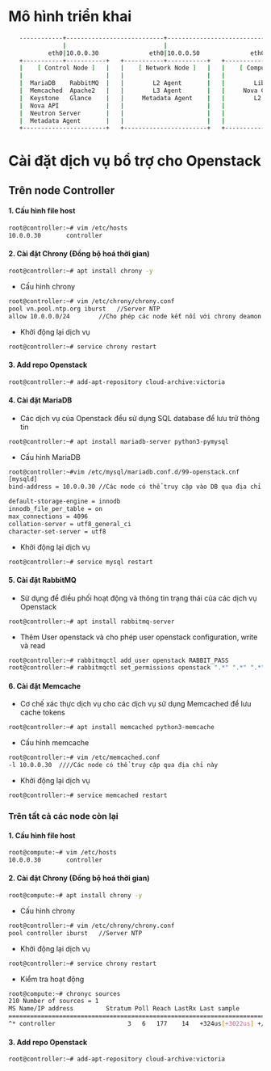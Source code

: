 # Mô hình triển khai
```sh
   ------------+---------------------------+---------------------------+---------------------------+
               |                           |                           |                           |
           eth0|10.0.0.30              eth0|10.0.0.50              eth0|10.0.0.51              eth0| 10.0.0.52
   +-----------+-----------+   +-----------+-----------+   +-----------+-----------+   +-----------+-----------+
   |    [ Control Node ]   |   |    [ Network Node ]   |   |    [ Compute Node ]   |   |    [ Storage Node ]   |
   |                       |   |                       |   |                       |   |                       |
   |  MariaDB    RabbitMQ  |   |        L2 Agent       |   |        Libvirt        |   |     Cinder-volume     |
   |  Memcached  Apache2   |   |        L3 Agent       |   |     Nova Compute      |   |                       |
   |  Keystone   Glance    |   |     Metadata Agent    |   |        L2 Agent       |   |                       |
   |  Nova API             |   |                       |   |                       |   |                       |
   |  Neutron Server       |   |                       |   |                       |   |                       |
   |  Metadata Agent       |   |                       |   |                       |   |                       | 
   +-----------------------+   +-----------------------+   +-----------------------+   +-----------------------+
```

# Cài đặt dịch vụ bổ trợ cho Openstack
## Trên node Controller
#### 1. Cấu hình file host
```sh
root@controller:~# vim /etc/hosts
10.0.0.30       controller
```
#### 2. Cài đặt Chrony (Đồng bộ hoá thời gian)

```sh
root@controller:~# apt install chrony -y
```

- Cấu hình chrony

```sh
root@controller:~# vim /etc/chrony/chrony.conf
pool vn.pool.ntp.org iburst   //Server NTP
allow 10.0.0.0/24        //Cho phép các node kết nối với chrony deamon
```

- Khởi động lại dịch vụ
```sh
root@controller:~# service chrony restart
```

#### 3. Add repo Openstack

```sh
root@controller:~# add-apt-repository cloud-archive:victoria
```

#### 4. Cài đặt MariaDB

- Các dịch vụ của Openstack đều sử dụng SQL database để lưu trữ thông tin

```sh
root@controller:~# apt install mariadb-server python3-pymysql
```

- Cấu hình MariaDB

```sh
root@controller:~#vim /etc/mysql/mariadb.conf.d/99-openstack.cnf
[mysqld]
bind-address = 10.0.0.30 //Các node có thể truy cập vào DB qua địa chỉ này

default-storage-engine = innodb
innodb_file_per_table = on
max_connections = 4096
collation-server = utf8_general_ci
character-set-server = utf8
```

- Khởi động lại dịch vụ

```sh
root@controller:~# service mysql restart
```

#### 5. Cài đặt RabbitMQ

- Sử dụng để điều phối hoạt động và thông tin trạng thái của các dịch vụ Openstack

 ```sh
 root@controller:~# apt install rabbitmq-server
 ```
 
 - Thêm User openstack và cho phép user openstack configuration, write và read
```sh
root@controller:~# rabbitmqctl add_user openstack RABBIT_PASS
root@controller:~# rabbitmqctl set_permissions openstack ".*" ".*" ".*"
```

#### 6. Cài đặt Memcache

- Cơ chế xác thực dịch vụ cho các dịch vụ sử dụng Memcached để lưu cache tokens
```sh
root@controller:~# apt install memcached python3-memcache
```

- Cấu hình memcache

```sh
root@controller:~# vim /etc/memcached.conf
-l 10.0.0.30  ////Các node có thể truy cập qua địa chỉ này
 ```

- Khởi động lại dịch vụ

```sh
root@controller:~# service memcached restart
```


### Trên tất cả các node còn lại
#### 1. Cấu hình file host
```sh
root@compute:~# vim /etc/hosts
10.0.0.30       controller
```
#### 2. Cài đặt Chrony (Đồng bộ hoá thời gian)

```sh
root@compute:~# apt install chrony -y
```

- Cấu hình chrony

```sh
root@controller:~# vim /etc/chrony/chrony.conf
pool controller iburst   //Server NTP
```

- Khởi động lại dịch vụ
```sh
root@controller:~# service chrony restart
```

- Kiểm tra hoạt động
```sh
root@compute:~# chronyc sources
210 Number of sources = 1
MS Name/IP address         Stratum Poll Reach LastRx Last sample
===============================================================================
^* controller                    3   6   177    14   +324us[+3022us] +/-   27ms
```

#### 3. Add repo Openstack

```sh
root@controller:~# add-apt-repository cloud-archive:victoria
```
